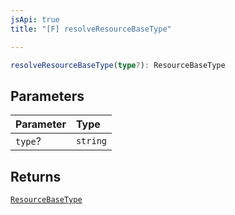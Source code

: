 ```yaml
---
jsApi: true
title: "[F] resolveResourceBaseType"

---
```

```ts
resolveResourceBaseType(type?): ResourceBaseType
```

## Parameters

| Parameter | Type |
| :------ | :------ |
| `type`? | `string` |

## Returns

[`ResourceBaseType`](../enumerations/ResourceBaseType.md)
